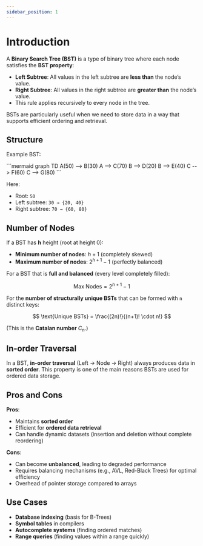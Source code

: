 ```yaml
---
sidebar_position: 1
---
```


# Introduction

A **Binary Search Tree (BST)** is a type of binary tree where each node satisfies the **BST property**:

- **Left Subtree**: All values in the left subtree are **less than** the node’s value.
- **Right Subtree**: All values in the right subtree are **greater than** the node’s value.
- This rule applies recursively to every node in the tree.

BSTs are particularly useful when we need to store data in a way that supports efficient ordering and retrieval.

## Structure

Example BST:

<div style={{textAlign: 'center'}}>
```mermaid
graph TD
    A(50) --> B(30)
    A --> C(70)
    B --> D(20)
    B --> E(40)
    C --> F(60)
    C --> G(80)
```
</div>

Here:

- Root: `50`
- Left subtree: `30 → {20, 40}`
- Right subtree: `70 → {60, 80}`

## Number of Nodes

If a BST has **h** height (root at height 0):

- **Minimum number of nodes**: $h + 1$ (completely skewed)
- **Maximum number of nodes**: $2^{h+1} - 1$ (perfectly balanced)

For a BST that is **full and balanced** (every level completely filled):

$$
\text{Max Nodes} = 2^{h+1} - 1
$$

For the **number of structurally unique BSTs** that can be formed with `n` distinct keys:

$$
\text{Unique BSTs} = \frac{(2n)!}{(n+1)! \cdot n!}
$$

(This is the **Catalan number** $C_n$.)

## In-order Traversal

In a BST, **in-order traversal** (Left → Node → Right) always produces data in **sorted order**. This property is one of the main reasons BSTs are used for ordered data storage.

## Pros and Cons

**Pros**:

- Maintains **sorted order**
- Efficient for **ordered data retrieval**
- Can handle dynamic datasets (insertion and deletion without complete reordering)

**Cons**:

- Can become **unbalanced**, leading to degraded performance
- Requires balancing mechanisms (e.g., AVL, Red-Black Trees) for optimal efficiency
- Overhead of pointer storage compared to arrays

## Use Cases

- **Database indexing** (basis for B-Trees)
- **Symbol tables** in compilers
- **Autocomplete systems** (finding ordered matches)
- **Range queries** (finding values within a range quickly)
